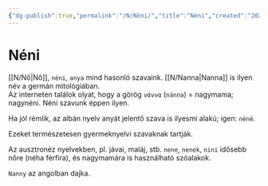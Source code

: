 ```yaml
---
{"dg-publish":true,"permalink":"/N/Néni/","title":"Néni","created":"2025-08-17T00:37","updated":"2025-08-17T00:38"}
---
```



# Néni

[[N/Nő\|Nő]], `néni`, `anya` mind hasonló szavaink. [[N/Nanna\|Nanna]] is ilyen név a germán mitológiában.  
Az interneten találok olyat, hogy a görög `νάννα` (`nánna`) = nagymama; nagynéni. Néni szavunk éppen ilyen.  

Ha jól rémlik, az albán nyelv anyát jelentő szava is ilyesmi alakú; igen: `nënë`.  

Ezeket természetesen gyermeknyelvi szavaknak tartják.  

Az ausztronéz nyelvekben, pl. jávai, maláj, stb. `nene`, `nenek`, `nini` idősebb nőre (néha férfira), és nagymamára is használható szóalakok.  

`Nanny` az angolban dajka.  